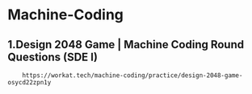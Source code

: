 # Machine-Coding

## 1.Design 2048 Game | Machine Coding Round Questions (SDE I) 
		https://workat.tech/machine-coding/practice/design-2048-game-osycd22zpn1y

